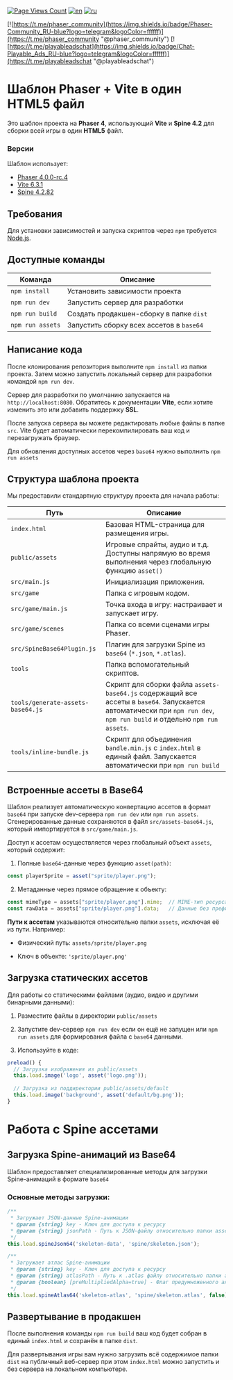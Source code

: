 [![Page Views Count](https://badges.toozhao.com/badges/01JWPS9QECXKSW4PQN2YTNQB1A/green.svg)](https://badges.toozhao.com/stats/01JWPS9QECXKSW4PQN2YTNQB1A "Get your own page views count badge on badges.toozhao.com")
[![en](https://img.shields.io/badge/lang-en-red.svg)](https://github.com/Qugurun/phaser-to-playable-ad-html5/blob/main/README.md)
[![ru](https://img.shields.io/badge/lang-ru-green.svg)](https://github.com/Qugurun/phaser-to-playable-ad-html5/blob/main/README.ru.md)


[![https://t.me/phaser_community](https://img.shields.io/badge/Phaser-Community_RU-blue?logo=telegram&logoColor=ffffff)](https://t.me/phaser_community "@phaser_community")
[![https://t.me/playableadschat](https://img.shields.io/badge/Chat-Playable_Ads_RU-blue?logo=telegram&logoColor=ffffff)](https://t.me/playableadschat "@playableadschat")

# Шаблон Phaser + Vite в один HTML5 файл

Это шаблон проекта на **Phaser 4**, использующий **Vite** и **Spine 4.2** для сборки всей игры в один **HTML5** файл. 
### Версии

Шаблон использует:

- [Phaser 4.0.0-rc.4](https://github.com/phaserjs)
- [Vite 6.3.1](https://github.com/vitejs/vite)
- [Spine 4.2.82](https://github.com/EsotericSoftware/spine-runtimes)

## Требования

Для установки зависимостей и запуска скриптов через `npm` требуется [Node.js](https://nodejs.org).

## Доступные команды

| Команда          | Описание                                 |
| ---------------- | ---------------------------------------- |
| `npm install`    | Установить зависимости проекта           |
| `npm run dev`    | Запустить сервер для разработки          |
| `npm run build`  | Создать продакшен-сборку в папке `dist`  |
| `npm run assets` | Запустить сборку всех ассетов в `base64` |

## Написание кода

После клонирования репозитория выполните `npm install` из папки проекта. Затем можно запустить локальный сервер для разработки командой `npm run dev`.

Сервер для разработки по умолчанию запускается на `http://localhost:8080`. Обратитесь к документации **Vite**, если хотите изменить это или добавить поддержку **SSL**.

После запуска сервера вы можете редактировать любые файлы в папке `src`. Vite будет автоматически перекомпилировать ваш код и перезагружать браузер.

Для обновления доступных ассетов через `base64` нужно выполнить `npm run assets`

## Структура шаблона проекта

Мы предоставили стандартную структуру проекта для начала работы:

| Путь                              | Описание                                                                                                                                                               |
| --------------------------------- | ---------------------------------------------------------------------------------------------------------------------------------------------------------------------- |
| `index.html`                      | Базовая HTML-страница для размещения игры.                                                                                                                             |
| `public/assets`                   | Игровые спрайты, аудио и т.д. Доступны напрямую во время выполнения через глобальную функцию `asset()`                                                                 |
| `src/main.js`                     | Инициализация приложения.                                                                                                                                              |
| `src/game`                        | Папка с игровым кодом.                                                                                                                                                 |
| `src/game/main.js`                | Точка входа в игру: настраивает и запускает игру.                                                                                                                      |
| `src/game/scenes`                 | Папка со всеми сценами игры Phaser.                                                                                                                                    |
| `src/SpineBase64Plugin.js`        | Плагин для загрузки Spine из `base64` (`*.json`, `*.atlas`).                                                                                                           |
| `tools`                           | Папка вспомогательный скриптов.                                                                                                                                        |
| `tools/generate-assets-base64.js` | Скрипт для сборки файла `assets-base64.js` содержащий все ассеты в `base64`. Запускается автоматически при `npm run dev`, `npm run build` и отдельно `npm run assets`. |
| `tools/inline-bundle.js`          | Скрипт для объединения `bandle.min.js` c `index.html` в единый файл. Запускается автоматически при `npm run build`                                                     |

## Встроенные ассеты в Base64

Шаблон реализует автоматическую конвертацию ассетов в формат `base64` при запуске dev-сервера `npm run dev` или  `npm run assets`. Сгенерированные данные сохраняются в файл `src/assets-base64.js`, который импортируется в `src/game/main.js`.

Доступ к ассетам осуществляется через глобальный объект `assets`, который содержит:

1. Полные `base64`-данные через функцию `asset(path)`:
    
```js
const playerSprite = asset("sprite/player.png");
```
    
2. Метаданные через прямое обращение к объекту:
    
```js
const mimeType = assets["sprite/player.png"].mime;  // MIME-тип ресурса
const rawData = assets["sprite/player.png"].data;   // Данные без префикса
```
    

**Пути к ассетам** указываются относительно папки `assets`, исключая её из пути. Например:

- Физический путь: `assets/sprite/player.png`
    
- Ключ в объекте: `'sprite/player.png'`
    

## Загрузка статических ассетов

Для работы со статическими файлами (аудио, видео и другими бинарными данными):

1. Разместите файлы в директории `public/assets`
    
2. Запустите dev-сервер `npm run dev` если он ещё не запущен или `npm run assets` для формирования файла с `base64` данными.
    
3. Используйте в коде:
    

```js
preload() {
  // Загрузка изображения из public/assets
  this.load.image('logo', asset('logo.png'));
  
  // Загрузка из поддиректории public/assets/default
  this.load.image('background', asset('default/bg.png'));
}
```

# Работа с Spine ассетами

## Загрузка Spine-анимаций из Base64

Шаблон предоставляет специализированные методы для загрузки Spine-анимаций в формате `base64`
### Основные методы загрузки:

```js
/**
 * Загружает JSON-данные Spine-анимации
 * @param {string} key - Ключ для доступа к ресурсу
 * @param {string} jsonPath - Путь к JSON-файлу относительно папки assets
 */
this.load.spineJson64('skeleton-data', 'spine/skeleton.json');

/**
 * Загружает атлас Spine-анимации
 * @param {string} key - Ключ для доступа к ресурсу
 * @param {string} atlasPath - Путь к .atlas файлу относительно папки assets
 * @param {boolean} [preMultipliedAlpha=true] - Флаг предумноженного альфа-канала
 */
this.load.spineAtlas64('skeleton-atlas', 'spine/skeleton.atlas', false);
```
## Развертывание в продакшен

После выполнения команды `npm run build` ваш код будет собран в единый `index.html` и сохранён в папке `dist`.

Для развертывания игры вам нужно загрузить всё содержимое папки `dist` на публичный веб-сервер при этом `index.html` можно запустить и без сервера на локальном компьютере.



